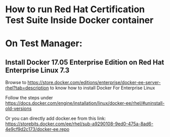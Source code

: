 
# How to run Red Hat Certification Test Suite Inside Docker container

# On Test Manager:


## Install Docker 17.05 Enterprise Edition on Red Hat Enterprise Linux 7.3

 Browse to https://store.docker.com/editions/enterprise/docker-ee-server-rhel?tab=description to know how to install Docker For Enterprise Linux
 
 Follow the steps under https://docs.docker.com/engine/installation/linux/docker-ee/rhel/#uninstall-old-versions
 
 Or you can directly add docker.ee from this link: https://storebits.docker.com/ee/rhel/sub-a9290108-9ed0-475a-8ad6-4e9cf9d2c173/docker-ee.repo
 
 
 
 
